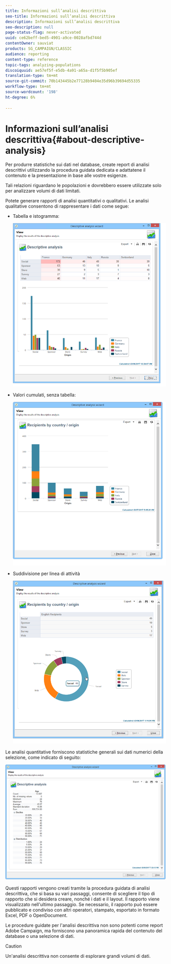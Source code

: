 ```yaml
---
title: Informazioni sull’analisi descrittiva
seo-title: Informazioni sull’analisi descrittiva
description: Informazioni sull’analisi descrittiva
seo-description: null
page-status-flag: never-activated
uuid: ce62beff-bed5-4901-a9ce-0028afbd744d
contentOwner: sauviat
products: SG_CAMPAIGN/CLASSIC
audience: reporting
content-type: reference
topic-tags: analyzing-populations
discoiquuid: ae57ef5f-e5db-4a91-a65a-d1f5f5b905ef
translation-type: tm+mt
source-git-commit: 70b143445b2e77128b9404e35d96b39694d55335
workflow-type: tm+mt
source-wordcount: '198'
ht-degree: 6%

---
```



# Informazioni sull’analisi descrittiva{#about-descriptive-analysis}

Per produrre statistiche sui dati nel database, create report di analisi descrittivi utilizzando la procedura guidata dedicata e adattatene il contenuto e la presentazione in base alle vostre esigenze.

Tali relazioni riguardano le popolazioni e dovrebbero essere utilizzate solo per analizzare volumi di dati limitati.

Potete generare rapporti di analisi quantitativi o qualitativi. Le analisi qualitative consentono di rappresentare i dati come segue:

* Tabella e istogramma:

   ![](assets/reporting_descriptive_sample_1.png)

* Valori cumulati, senza tabella:

   ![](assets/reporting_descriptive_sample_3.png)

* Suddivisione per linea di attività

   ![](assets/reporting_descriptive_sample_2.png)

Le analisi quantitative forniscono statistiche generali sui dati numerici della selezione, come indicato di seguito:

![](assets/reporting_descriptive_quantitative_sample.png)

Questi rapporti vengono creati tramite la procedura guidata di analisi descrittiva, che si basa su vari passaggi, consente di scegliere il tipo di rapporto che si desidera creare, nonché i dati e il layout. Il rapporto viene visualizzato nell&#39;ultimo passaggio. Se necessario, il rapporto può essere pubblicato e condiviso con altri operatori, stampato, esportato in formato Excel, PDF o OpenDocument.

Le procedure guidate per l&#39;analisi descrittiva non sono potenti come  report Adobe Campaign, ma forniscono una panoramica rapida del contenuto del database o una selezione di dati.

>[!CAUTION]
>
>Un&#39;analisi descrittiva non consente di esplorare grandi volumi di dati.

